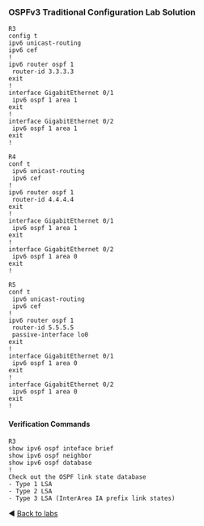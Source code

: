 ### OSPFv3 Traditional Configuration Lab Solution

```
R3
config t
ipv6 unicast-routing
ipv6 cef
!
ipv6 router ospf 1
 router-id 3.3.3.3
exit
!
interface GigabitEthernet 0/1
 ipv6 ospf 1 area 1
exit
!
interface GigabitEthernet 0/2
 ipv6 ospf 1 area 1
exit
!

R4
conf t
 ipv6 unicast-routing
 ipv6 cef
!
ipv6 router ospf 1
 router-id 4.4.4.4
exit
!
interface GigabitEthernet 0/1
 ipv6 ospf 1 area 1
exit
!
interface GigabitEthernet 0/2
 ipv6 ospf 1 area 0
exit
!

R5
conf t
 ipv6 unicast-routing
 ipv6 cef
!
ipv6 router ospf 1
 router-id 5.5.5.5
 passive-interface lo0
exit
!
interface GigabitEthernet 0/1
 ipv6 ospf 1 area 0
exit
!
interface GigabitEthernet 0/2
 ipv6 ospf 1 area 0
exit
!

```

#### Verification Commands

```
R3
show ipv6 ospf inteface brief
show ipv6 ospf neighbor
show ipv6 ospf database
!
Check out the OSPF link state database
- Type 1 LSA
- Type 2 LSA
- Type 3 LSA (InterArea IA prefix link states)

```

◀️ [Back to labs](https://github.com/tech-zero/ccnp-encor/blob/main/labs/32-ospf/3-ospfv3-traditional/README.md)
